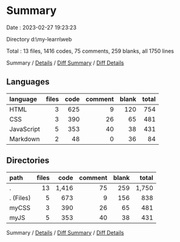 # Summary

Date : 2023-02-27 19:23:23

Directory d:\\my-learn\\web

Total : 13 files,  1416 codes, 75 comments, 259 blanks, all 1750 lines

Summary / [Details](details.md) / [Diff Summary](diff.md) / [Diff Details](diff-details.md)

## Languages
| language | files | code | comment | blank | total |
| :--- | ---: | ---: | ---: | ---: | ---: |
| HTML | 3 | 625 | 9 | 120 | 754 |
| CSS | 3 | 390 | 26 | 65 | 481 |
| JavaScript | 5 | 353 | 40 | 38 | 431 |
| Markdown | 2 | 48 | 0 | 36 | 84 |

## Directories
| path | files | code | comment | blank | total |
| :--- | ---: | ---: | ---: | ---: | ---: |
| . | 13 | 1,416 | 75 | 259 | 1,750 |
| . (Files) | 5 | 673 | 9 | 156 | 838 |
| myCSS | 3 | 390 | 26 | 65 | 481 |
| myJS | 5 | 353 | 40 | 38 | 431 |

Summary / [Details](details.md) / [Diff Summary](diff.md) / [Diff Details](diff-details.md)